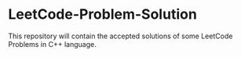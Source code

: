 # LeetCode-Problem-Solution

This repository will contain the accepted solutions of some LeetCode Problems in C++ language. 
